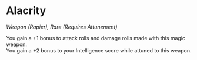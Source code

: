 # Alacrity
*Weapon (Rapier), Rare (Requires Attunement)*

You gain a +1 bonus to attack rolls and damage rolls made with this magic weapon.  
You gain a +2 bonus to your Intelligence score while attuned to this weapon.